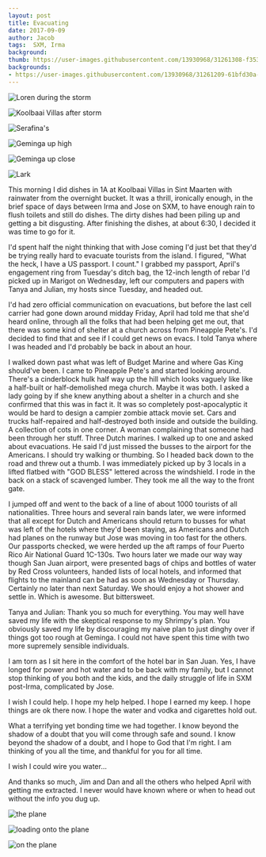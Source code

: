 ```yaml
---
layout: post
title: Evacuating
date: 2017-09-09
author: Jacob
tags:  SXM, Irma
background:
thumb: https://user-images.githubusercontent.com/13930968/31261308-f3538a5a-aa18-11e7-9031-1818810c5360.png
backgrounds:
- https://user-images.githubusercontent.com/13930968/31261209-61bfd30a-aa18-11e7-8503-da53a8b97fba.png
---
```


![Loren during the storm](https://user-images.githubusercontent.com/13930968/31261256-af4a34a8-aa18-11e7-8c77-e8c3c9182889.png)

![Koolbaai Villas after storm](https://user-images.githubusercontent.com/13930968/31261182-456ac2aa-aa18-11e7-9df3-01393bb75727.png)

![Serafina's](https://user-images.githubusercontent.com/13930968/31261249-a72e5006-aa18-11e7-8366-e419bfcd5e46.png)

![Geminga up high](https://user-images.githubusercontent.com/13930968/31261308-f3538a5a-aa18-11e7-9031-1818810c5360.png)

![Geminga up close](https://user-images.githubusercontent.com/13930968/31261269-b641dc66-aa18-11e7-8e0a-c19c893721c0.png)

![Lark](https://user-images.githubusercontent.com/13930968/31261275-bb996df0-aa18-11e7-8027-0278b25983b9.png)

This morning I did dishes in 1A at Koolbaai Villas in Sint Maarten with rainwater from the overnight bucket.   It was a thrill, ironically enough, in the brief space of days between Irma and Jose on SXM, to have enough rain to flush toilets and still do dishes.  The dirty dishes had been piling up and getting a bit disgusting.  After finishing the dishes, at about 6:30, I decided it was time to go for it.  

I'd spent half the night thinking that with Jose coming I'd just bet that they'd be trying really  hard to evacuate tourists from the island.  I figured, "What the heck, I have a US passport.  I count."  I grabbed my passport, April's engagement ring from Tuesday's ditch bag, the 12-inch length of rebar I'd picked up in Marigot on Wednesday, left our computers and papers with Tanya and Julian, my hosts since Tuesday, and headed out. 

I'd had zero official communication on evacuations, but before the last cell carrier had gone down around midday Friday, April had told me that she'd heard online, through all the folks that had been helping get me out, that there was some kind of shelter at a church across from Pineapple Pete's.  I'd decided to find that and see if I could get news on evacs.  I told Tanya where I was headed and I'd probably be back in about an hour.

I walked down past what was left of Budget Marine and where Gas King should've been.  I came to Pineapple Pete's and  started looking around.  There's a cinderblock hulk half way up the hill which looks vaguely like like a half-built or half-demolished mega church.  Maybe it was both.  I asked a lady going by if she knew anything about a shelter in a church and she confirmed that this was in fact it.  It was so completely post-apocalyptic it would be hard to design a campier zombie attack movie set. Cars and trucks half-repaired and half-destroyed both inside and outside the building.  A collection of cots in one corner.  A woman complaining that someone had been through her stuff.  Three Dutch marines.  I walked up to one and asked about evacuations.  He said I'd just missed the busses to the airport for the Americans. I should try walking or thumbing.  So I headed back down to the road and threw out a thumb.  I was immediately picked up by 3 locals in a lifted flatbed with "GOD BLESS" lettered across the windshield. I rode in the back on a stack of scavenged lumber. They took me all the way to the front gate.   

I jumped off and went to the back of a line of about 1000 tourists of all nationalities.   Three hours and several rain bands later, we were informed that all except for Dutch and Americans should return to busses for what was left of the hotels where they'd been staying, as Americans and Dutch had planes on the runway but Jose was moving in too fast for the others.  Our passports checked, we were herded up the aft ramps of four Puerto Rico Air National Guard 1C-130s.  Two hours later we made our way way though San Juan airport, were presented bags of chips and bottles of water by Red Cross volunteers, handed lists of local hotels, and informed that flights  to the mainland can be had as soon as Wednesday or Thursday. Certainly no later than next Saturday.   We should enjoy a hot shower and settle in.  Which is awesome.  But bittersweet.  
 
Tanya and Julian:  Thank you so much for everything.  You may well  have saved my life with the skeptical response to my Shrimpy's plan.  You obviously saved my life by discouraging my naive plan to just dinghy over if things got too rough at Geminga.  I could not have spent this time with two more supremely sensible individuals.  

I am torn as I sit here in the comfort of the hotel bar in San Juan.  Yes, I have longed for power and hot water and to be back with my family, but I cannot stop thinking of you both and the kids, and the daily struggle of life in SXM post-Irma, complicated by Jose.  

I wish I could help.  I hope my help helped.  I hope I earned my keep.  I hope things are ok there now.  I hope the water and vodka and cigarettes hold out.  

What a terrifying yet bonding time we had together. I know beyond the shadow of a doubt that you will come through safe and sound.  I know beyond the shadow of a doubt, and I hope to God that I'm right.  I am thinking of you all the time, and thankful for you for all time.  

I wish I could wire you water...

And thanks so much, Jim and Dan and all the others who helped April with getting me extracted.  I never would have known where or when to head out without the info you dug up.

![the plane](https://user-images.githubusercontent.com/13930968/31261190-4dc24770-aa18-11e7-9812-1ed96fb4f65a.png)

![loading onto the plane](https://user-images.githubusercontent.com/13930968/31261203-5caf61c8-aa18-11e7-93c2-d2920ad81329.png)

![on the plane](https://user-images.githubusercontent.com/13930968/31261209-61bfd30a-aa18-11e7-8503-da53a8b97fba.png)
